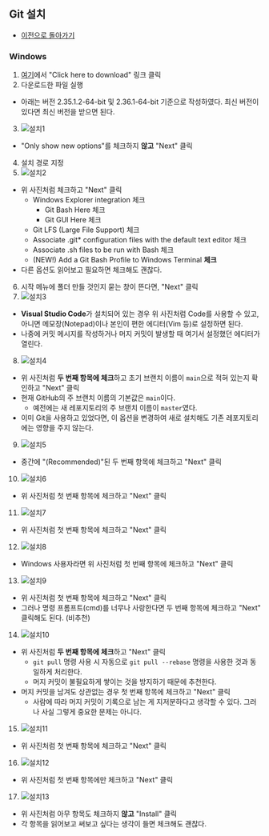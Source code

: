 ## Git 설치
* [이전으로 돌아가기](./index.html#설치)
### Windows
1. [여기](http://git-scm.com/download/win)에서 "Click here to download" 링크 클릭
2. 다운로드한 파일 실행
  * 아래는 버전 2.35.1.2-64-bit 및 2.36.1-64-bit 기준으로 작성하였다. 최신 버전이 있다면 최신 버전을 받으면 된다.
3. ![설치1](Screenshots/%EC%84%A4%EC%B9%981.PNG)
  * "Only show new options"를 체크하지 **않고** "Next" 클릭
4. 설치 경로 지정
5. ![설치2](Screenshots/%EC%84%A4%EC%B9%982-1.PNG)
  * 위 사진처럼 체크하고 "Next" 클릭
    * Windows Explorer integration 체크
      * Git Bash Here 체크
      * Git GUI Here 체크
    * Git LFS (Large File Support) 체크
    * Associate .git* configuration files with the default text editor 체크
    * Associate .sh files to be run with Bash 체크
    * (NEW!) Add a Git Bash Profile to Windows Terminal **체크**
  * 다른 옵션도 읽어보고 필요하면 체크해도 괜찮다.
6. 시작 메뉴에 폴더 만들 것인지 묻는 창이 뜬다면, "Next" 클릭
7. ![설치3](Screenshots/%EC%84%A4%EC%B9%983.PNG)
  * **Visual Studio Code**가 설치되어 있는 경우 위 사진처럼 Code를 사용할 수 있고, 아니면 메모장(Notepad)이나 본인이 편한 에디터(Vim 등)로 설정하면 된다.
  * 나중에 커밋 메시지를 작성하거나 머지 커밋이 발생할 때 여기서 설정했던 에디터가 열린다.
8. ![설치4](Screenshots/%EC%84%A4%EC%B9%984.PNG)
  * 위 사진처럼 **두 번째 항목에 체크**하고 초기 브랜치 이름이 `main`으로 적혀 있는지 확인하고 "Next" 클릭
  * 현재 GitHub의 주 브랜치 이름의 기본값은 `main`이다.
    * 예전에는 새 레포지토리의 주 브랜치 이름이 `master`였다.
  * 이미 Git을 사용하고 있었다면, 이 옵션을 변경하여 새로 설치해도 기존 레포지토리에는 영향을 주지 않는다.
9. ![설치5](Screenshots/%EC%84%A4%EC%B9%985.PNG)
  * 중간에 "(Recommended)"된 두 번째 항목에 체크하고 "Next" 클릭
10. ![설치6](Screenshots/%EC%84%A4%EC%B9%986.PNG)
  * 위 사진처럼 첫 번째 항목에 체크하고 "Next" 클릭
11. ![설치7](Screenshots/%EC%84%A4%EC%B9%987.PNG)
  * 위 사진처럼 첫 번째 항목에 체크하고 "Next" 클릭
12. ![설치8](Screenshots/%EC%84%A4%EC%B9%988.PNG)
  * Windows 사용자라면 위 사진처럼 첫 번째 항목에 체크하고 "Next" 클릭
13. ![설치9](Screenshots/%EC%84%A4%EC%B9%989.PNG)
  * 위 사진처럼 첫 번째 항목에 체크하고 "Next" 클릭
  * 그러나 명령 프롬프트(cmd)를 너무나 사랑한다면 두 번째 항목에 체크하고 "Next" 클릭해도 된다. (비추천)
14. ![설치10](Screenshots/%EC%84%A4%EC%B9%9810-1.PNG)
  * 위 사진처럼 **두 번째 항목에 체크**하고 "Next" 클릭
    * `git pull` 명령 사용 시 자동으로 `git pull --rebase` 명령을 사용한 것과 동일하게 처리한다.
    * 머지 커밋이 불필요하게 쌓이는 것을 방지하기 때문에 추천한다.
  * 머지 커밋을 남겨도 상관없는 경우 첫 번째 항목에 체크하고 "Next" 클릭
    * 사람에 따라 머지 커밋이 기록으로 남는 게 지저분하다고 생각할 수 있다. 그러나 사실 그렇게 중요한 문제는 아니다.
15. ![설치11](Screenshots/%EC%84%A4%EC%B9%9811.PNG)
  * 위 사진처럼 첫 번째 항목에 체크하고 "Next" 클릭
16. ![설치12](Screenshots/%EC%84%A4%EC%B9%9812.PNG)
  * 위 사진처럼 첫 번째 항목에만 체크하고 "Next" 클릭
17. ![설치13](Screenshots/%EC%84%A4%EC%B9%9813.PNG)
  * 위 사진처럼 아무 항목도 체크하지 **않고** "Install" 클릭
  * 각 항목을 읽어보고 써보고 싶다는 생각이 들면 체크해도 괜찮다.